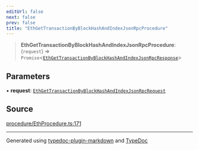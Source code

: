 ```yaml
---
editUrl: false
next: false
prev: false
title: "EthGetTransactionByBlockHashAndIndexJsonRpcProcedure"
---
```


> **EthGetTransactionByBlockHashAndIndexJsonRpcProcedure**: (`request`) => `Promise`\<[`EthGetTransactionByBlockHashAndIndexJsonRpcResponse`](/generated/type-aliases/ethgettransactionbyblockhashandindexjsonrpcresponse/)\>

## Parameters

▪ **request**: [`EthGetTransactionByBlockHashAndIndexJsonRpcRequest`](/generated/type-aliases/ethgettransactionbyblockhashandindexjsonrpcrequest/)

## Source

[procedure/EthProcedure.ts:171](https://github.com/evmts/tevm-monorepo/blob/main/vm/api/src/procedure/EthProcedure.ts#L171)

***
Generated using [typedoc-plugin-markdown](https://www.npmjs.com/package/typedoc-plugin-markdown) and [TypeDoc](https://typedoc.org/)
